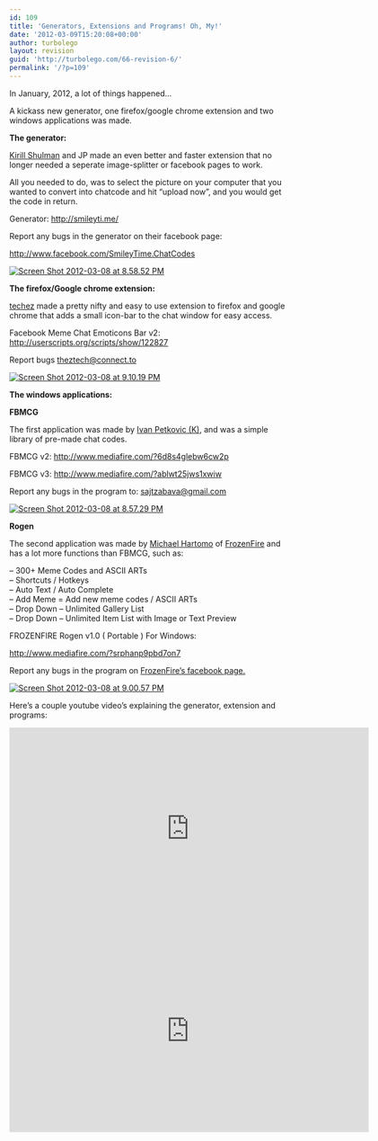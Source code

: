 ```yaml
---
id: 109
title: 'Generators, Extensions and Programs! Oh, My!'
date: '2012-03-09T15:20:08+00:00'
author: turbolego
layout: revision
guid: 'http://turbolego.com/66-revision-6/'
permalink: '/?p=109'
---
```


In January, 2012, a lot of things happened…

A kickass new generator, one firefox/google chrome extension and two windows applications was made.

**The generator:**

[Kirill Shulman](http://www.facebook.com/TheShulman) and JP made an even better and faster extension that no longer needed a seperate image-splitter or facebook pages to work.

All you needed to do, was to select the picture on your computer that you wanted to convert into chatcode and hit “upload now”, and you would get the code in return.

Generator: <http://smileyti.me/>

Report any bugs in the generator on their facebook page:

<http://www.facebook.com/SmileyTime.ChatCodes>

[![](https://turbolego.com/wp-content/uploads/2012/03/Screen-Shot-2012-03-08-at-8.58.52-PM.png "Screen Shot 2012-03-08 at 8.58.52 PM")](https://turbolego.com/wp-content/uploads/2012/03/Screen-Shot-2012-03-08-at-8.58.52-PM.png)

**The firefox/Google chrome extension:**

[techez](http://userscripts.org/users/429771) made a pretty nifty and easy to use extension to firefox and google chrome that adds a small icon-bar to the chat window for easy access.

Facebook Meme Chat Emoticons Bar v2: <http://userscripts.org/scripts/show/122827>

Report bugs <theztech@connect.to>

[![](https://turbolego.com/wp-content/uploads/2012/03/Screen-Shot-2012-03-08-at-9.10.19-PM.png "Screen Shot 2012-03-08 at 9.10.19 PM")](https://turbolego.com/wp-content/uploads/2012/03/Screen-Shot-2012-03-08-at-9.10.19-PM.png)

**The windows applications:**

**FBMCG**

The first application was made by [Ivan Petkovic (K)](http://www.facebook.com/lolz.brate), and was a simple library of pre-made chat codes.

FBMCG v2: <http://www.mediafire.com/?6d8s4glebw6cw2p>

FBMCG v3: <http://www.mediafire.com/?ablwt25jws1xwiw>

Report any bugs in the program to: <sajtzabava@gmail.com>

[![](https://turbolego.com/wp-content/uploads/2012/03/Screen-Shot-2012-03-08-at-8.57.29-PM.png "Screen Shot 2012-03-08 at 8.57.29 PM")](https://turbolego.com/wp-content/uploads/2012/03/Screen-Shot-2012-03-08-at-8.57.29-PM.png)

**Rogen**

The second application was made by [Michael Hartomo](http://www.facebook.com/ostrichegret) of [FrozenFire](http://www.facebook.com/FROZENFIRE.US) and has a lot more functions than FBMCG, such as:

– 300+ Meme Codes and ASCII ARTs  
– Shortcuts / Hotkeys  
– Auto Text / Auto Complete  
– Add Meme = Add new meme codes / ASCII ARTs  
– Drop Down – Unlimited Gallery List  
– Drop Down – Unlimited Item List with Image or Text Preview

FROZENFIRE Rogen v1.0 ( Portable ) For Windows:

<http://www.mediafire.com/?srphanp9pbd7on7>

Report any bugs in the program on [FrozenFire’s facebook page.](http://www.facebook.com/FROZENFIRE.US)

[![](https://turbolego.com/wp-content/uploads/2012/03/Screen-Shot-2012-03-08-at-9.00.57-PM-225x300.png "Screen Shot 2012-03-08 at 9.00.57 PM")](https://turbolego.com/wp-content/uploads/2012/03/Screen-Shot-2012-03-08-at-9.00.57-PM.png)

Here’s a couple youtube video’s explaining the generator, extension and programs:

<iframe allow="accelerometer; autoplay; clipboard-write; encrypted-media; gyroscope; picture-in-picture; web-share" allowfullscreen="" frameborder="0" height="360" loading="lazy" referrerpolicy="strict-origin-when-cross-origin" src="https://www.youtube.com/embed/bRXhMvkV1mo?start=3&feature=oembed" title="How to make facebook chat smileys + program + extension" width="640"></iframe>  
<iframe allow="accelerometer; autoplay; clipboard-write; encrypted-media; gyroscope; picture-in-picture; web-share" allowfullscreen="" frameborder="0" height="360" loading="lazy" referrerpolicy="strict-origin-when-cross-origin" src="https://www.youtube.com/embed/KMyvneeJXys?start=3&feature=oembed" title="Facebook smiley generator hijacked, 2 win-apps, 1 extension!" width="640"></iframe>